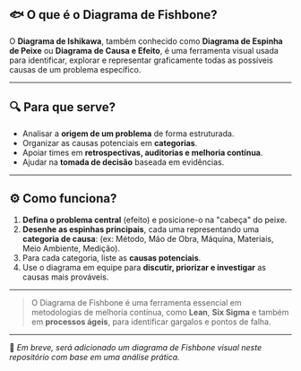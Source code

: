 ## 🐟 O que é o Diagrama de Fishbone?

O **Diagrama de Ishikawa**, também conhecido como **Diagrama de Espinha de Peixe** ou **Diagrama de Causa e Efeito**, é uma ferramenta visual usada para identificar, explorar e representar graficamente todas as possíveis causas de um problema específico.

---

## 🔍 Para que serve?

- Analisar a **origem de um problema** de forma estruturada.
- Organizar as causas potenciais em **categorias**.
- Apoiar times em **retrospectivas, auditorias e melhoria contínua**.
- Ajudar na **tomada de decisão** baseada em evidências.

---

## ⚙️ Como funciona?

1. **Defina o problema central** (efeito) e posicione-o na "cabeça" do peixe.
2. **Desenhe as espinhas principais**, cada uma representando uma **categoria de causa**: (ex: Método, Mão de Obra, Máquina, Materiais, Meio Ambiente, Medição).
3. Para cada categoria, liste as **causas potenciais**.
4. Use o diagrama em equipe para **discutir, priorizar e investigar** as causas mais prováveis.

---

> O Diagrama de Fishbone é uma ferramenta essencial em metodologias de melhoria contínua, como **Lean**, **Six Sigma** e também em **processos ágeis**, para identificar gargalos e pontos de falha.

---

📌 *Em breve, será adicionado um diagrama de Fishbone visual neste repositório com base em uma análise prática.*

